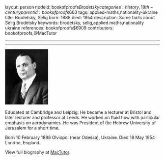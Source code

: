 layout: person
nodeid: bookofproofs$Brodetsky
categories: history,19th-century
parentid: bookofproofs$603
tags: applied-maths,nationality-ukraine
title: Brodetsky, Selig
born: 1888
died: 1954
description: Some facts about Selig Brodetsky
keywords: brodetsky, selig,applied maths,nationality ukraine
references: bookofproofs$6909
contributors: bookofproofs,@MacTutor

---


---

![Brodetsky.jpg](https://github.com/bookofproofs/bookofproofs.github.io/blob/main/_sources/_assets/images/portraits/Brodetsky.jpg?raw=true)

Educated at Cambridge and Leipzig. He became a lecturer at Bristol and later lecturer and professor at Leeds. He worked on fluid flow with particular emphasis on aerodynamics. He was President of the Hebrew University of Jerusalem for a short time.

Born 10 February 1888 Olviopol (near Odessa), Ukraine. Died 18 May 1954 London, England.


View full biography at [MacTutor](https://mathshistory.st-andrews.ac.uk/Biographies/Brodetsky/).